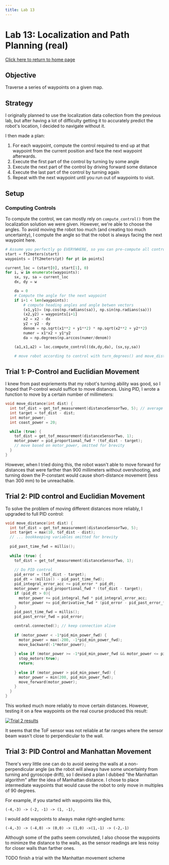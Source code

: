 ```yaml
---
title: Lab 13
---
```


# Lab 13: Localization and Path Planning (real)

[Click here to return to home page](https://slawrence100.github.io/ece4960-fast-robots/)

## Objective
Traverse a series of waypoints on a given map.

## Strategy

I originally planned to use the localization data collection from the previous lab, but after having a lot of difficulty getting it to accurately predict the robot's location, I decided to navigate without it.

I then made a plan:

1. For each waypoint, compute the control required to end up at that waypoint from the current position and face the next waypoint afterwards.
2. Execute the first part of the control by turning by some angle
3. Execute the next part of the control by driving forward some distance
4. Execute the last part of the control by turning again
5. Repeat with the next waypoint until you run out of waypoints to visit.

## Setup

### Computing Controls
To compute the control, we can mostly rely on `compute_control()` from the localization solution we were given. However, we're able to choose the angles. To avoid moving the robot too much (and creating too much uncertainty), I compute the angle so that the robot is always facing the next waypoint here.

```python
# Assume you perfectly go EVERYWHERE, so you can pre-compute all controls
start = ft2meters(start)
waypoints = [ft2meters(pt) for pt in points]

current_loc = (start[0], start[1], 0)
for i, w in enumerate(waypoints):
    sx, sy, sa = current_loc
    dx, dy = w

    da = 0
    # Compute the angle for the next waypoint
    if i+1 < len(waypoints):
        # compute heading angles and angle betwen vectors
        (x1,y1)= (np.cos(np.radians(sa)), np.sin(np.radians(sa)))
        (x2,y2) = waypoints[i+1]
        x2 = x2 - dx
        y2 = y2 - dy
        denom = np.sqrt(x1**2 + y1**2) * np.sqrt(x2**2 + y2**2)
        numer = x1*x2 + y1*y2
        da = np.degrees(np.arccos(numer/denom))

    (a1,x1,a2) = loc.compute_control((dx,dy,da), (sx,sy,sa))

    # move robot according to control with turn_degrees() and move_distance()
```

## Trial 1: P-Control and Euclidian Movement

I knew from past expriements that my robot's turning ability was good, so I hoped that P-control would suffice to move distances. Using PID, I wrote a function to move by a certain number of millimeters:

```cpp
void move_distance(int dist) {
  int tof_dist = get_tof_measurement(distanceSensorTwo, 5); // average of 5 tries
  int target = tof_dist - dist;
  int motor_power;
  int coast_power = 20;

  while (true) {
    tof_dist = get_tof_measurement(distanceSensorTwo, 1);
    motor_power = pid_proportional_fwd * (tof_dist - target);
    // move based on motor_power, omitted for brevity
  }
}
```

However, when I tried doing this, the robot wasn't able to move forward for distances that were farther than 900 millimeters without overshooting, and turning down the P-constant would cause short-distance movement (less than 300 mm) to be unreachable.

## Trial 2: PID control and Euclidian Movement

To solve the problem of moving different distances more reliably, I upgraded to full PID control:

```cpp
void move_distance(int dist) {
  int tof_dist = get_tof_measurement(distanceSensorTwo, 5);
  int target = max(10, tof_dist - dist);
  // ... bookkeeping variables omitted for brevity
  
  pid_past_time_fwd = millis();
  
  while (true) {
    tof_dist = get_tof_measurement(distanceSensorTwo, 1);
    
    // Do PID control
    pid_error = (tof_dist - target);
    pid_dt = (millis() - pid_past_time_fwd);
    pid_integral_error_acc += pid_error * pid_dt;
    motor_power = pid_proportional_fwd * (tof_dist - target);
    if (pid_dt > 0){
      motor_power += pid_integral_fwd * pid_integral_error_acc;
      motor_power += pid_derivative_fwd * (pid_error - pid_past_error_fwd) / pid_dt;
    }
    pid_past_time_fwd = millis();
    pid_past_error_fwd = pid_error;

    central.connected(); // keep connection alive
    
    if (motor_power < -1*pid_min_power_fwd) {
      motor_power = max(-200, -1*pid_min_power_fwd);
      move_backward(-1*motor_power);
      
    } else if (motor_power >= -1*pid_min_power_fwd && motor_power <= pid_min_power_fwd) {
      stop_motors(true);
      return;
      
    } else if (motor_power > pid_min_power_fwd) {
      motor_power = min(200, pid_min_power_fwd);
      move_forward(motor_power);
    }
  }
}
```

This worked much more reliably to move certain distances. However, testing it on a few waypoints on the real course produced this result:

[![Trial 2 results](http://img.youtube.com/vi/_7-30UmWPkM/0.jpg)](http://www.youtube.com/watch?v=_7-30UmWPkM)

It seems that the ToF sensor was not reliable at far ranges where the sensor beam wasn't close to perpendicular to the wall.

## Trial 3: PID Control and Manhattan Movement
There's very little one can do to avoid seeing the walls at a non-perpendicular angle (as the robot will always have some uncertainty from turning and gyroscope drift), so I devised a plan I dubbed "the Manhattan algorithm" after the idea of Manhattan distance. I chose to place intermediate waypoints that would cause the robot to only move in multiples of 90 degrees.

For example, if you started with waypoints like this,
```
(-4,-3) -> (-2, -1) -> (1, -1),
```
I would add waypoints to always make right-angled turns:
```
(-4,-3) -> (-4,0) -> (0,0) -> (1,0) ->(1,-1) -> (-2,-1)
```

Although some of the paths seem convoluted, I also choose the waypoints to minimze the distance to the walls, as the sensor readings are less noisy for closer walls than farther ones.

TODO finish a trial with the Manhattan movement scheme